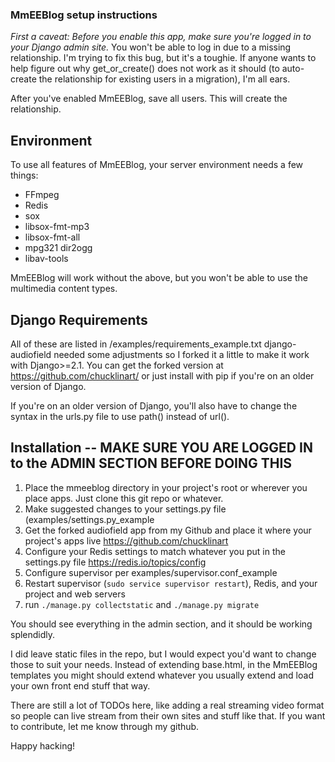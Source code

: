 ###  MmEEBlog setup instructions

 *First a caveat: Before you enable this app, make sure you're logged in to your Django admin site.*  You won't be 
  able to log in due to a missing relationship.  I'm trying to fix this bug, but it's a toughie. If anyone wants to help figure 
  out why get_or_create() does not work as it should (to auto-create the relationship for existing users in a 
  migration), I'm all ears.

  After you've enabled MmEEBlog, save all users.  This will create the relationship.

## Environment

 To use all features of MmEEBlog, your server environment needs a few things:

 - FFmpeg
 - Redis
 - sox
 - libsox-fmt-mp3 
 - libsox-fmt-all 
 - mpg321 dir2ogg 
 - libav-tools

MmEEBlog will work without the above, but you won't be able to use the multimedia content types.

## Django Requirements

All of these are listed in /examples/requirements_example.txt  django-audiofield needed some adjustments so I forked it a 
little to make it work with Django>=2.1.  You can get the forked version at https://github.com/chucklinart/ or just install 
with pip if you're on an older version of Django.

If you're on an older version of Django, you'll also have to change the syntax in the urls.py file to use path() instead of 
url().

## Installation -- MAKE SURE YOU ARE LOGGED IN to the ADMIN SECTION BEFORE DOING THIS 

1) Place the mmeeblog directory in your project's root or wherever you place apps.  Just clone this git repo or whatever.
2) Make suggested changes to your settings.py file (examples/settings.py_example
3) Get the forked audiofield app from my Github and place it where your project's apps live
   https://github.com/chucklinart
4) Configure your Redis settings to match whatever you put in the settings.py file
   https://redis.io/topics/config 
5) Configure supervisor per examples/supervisor.conf_example 
6) Restart supervisor (`sudo service supervisor restart`), Redis, and your project and web servers
7) run `./manage.py collectstatic` and `./manage.py migrate`

You should see everything in the admin section, and it should be working splendidly. 

I did leave static files in the repo, but I would expect you'd want to change those to suit your needs.  Instead of 
extending base.html, in the MmEEBlog templates you might should extend whatever you usually extend and load your own front 
end stuff that way.

There are still a lot of TODOs here, like adding a real streaming video format so people can live stream from their own 
sites and stuff like that.  If you want to contribute, let me know through my github.

Happy hacking!


